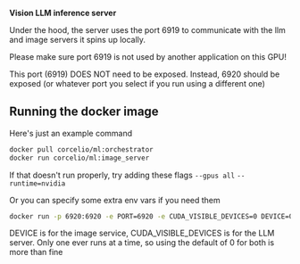 **Vision LLM inference server**


Under the hood, the server uses the port 6919 to communicate with the llm and image servers it spins up locally.

Please make sure port 6919 is not used by another application on this GPU!

This port (6919) DOES NOT need to be exposed. Instead, 6920 should be exposed (or whatever port you select if you run using a different one)

## Running the docker image

Here's just an example command
```bash
docker pull corcelio/ml:orchestrator
docker run corcelio/ml:image_server
```

If that doesn't run properly, try adding these flags
`--gpus all`
`--runtime=nvidia`

Or you can specify some extra env vars if you need them
```bash
docker run -p 6920:6920 -e PORT=6920 -e CUDA_VISIBLE_DEVICES=0 DEVICE=0 corcelio/ml:image_server
```
DEVICE is for the image service, CUDA_VISIBLE_DEVICES is for the LLM server. 
Only one ever runs at a time, so using the default of 0 for both is more than fine